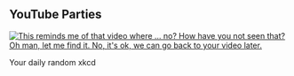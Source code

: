 ## YouTube Parties
[![This reminds me of that video where ... no? How have you not seen that? Oh man, let me find it. No, it's ok, we can go back to your video later.](https://imgs.xkcd.com/comics/youtube_parties.png)](https://xkcd.com/920/ "This reminds me of that video where ... no? How have you not seen that? Oh man, let me find it. No, it's ok, we can go back to your video later.")

Your daily random xkcd
